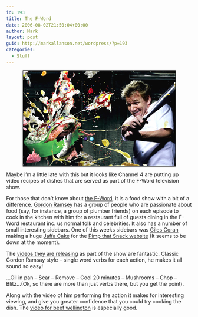 ```yaml
---
id: 193
title: The F-Word
date: 2006-08-02T21:50:04+00:00
author: Mark
layout: post
guid: http://markallanson.net/wordpress/?p=193
categories:
  - Stuff
---
```

<center style="padding-bottom: 10px">
  <a title="F-Word Website" href="http://www.channel4.com/life/microsites/F/fword/index.html"><img title="Gordon Ramsay hitting a cake with a bat." style="border: 1px solid black" id="image192" alt="Gordon Ramsay hitting a cake with a bat." src="/blog/wp-content/uploads/2006/08/fword.jpg" /></a>
</center>Maybe i&#8217;m a little late with this but it looks like Channel 4 are putting up video recipes of dishes that are served as part of the F-Word television show.

For those that don&#8217;t know about [the F-Word](http://www.channel4.com/life/microsites/F/fword/index.html "The F Word Website"), it is a food show with a bit of a difference. [Gordon Ramsey](http://en.wikipedia.org/wiki/Gordon_Ramsay "Gordon Ramsay @ Wikipedia") has a group of people who are passionate about food (say, for instance, a group of plumber friends) on each episode to cook in the kitchen with him for a restaurant full of guests dining in the F-Word restaurant inc. us normal folk and celebrities. It also has a number of small interesting sidebars. One of this weeks sidebars was [Giles Coran](http://www.channel4.com/life/microsites/F/fword/fword_gallery5.html "Giles Coran and his huge Jaffa Cake") making a huge [Jaffa Cake](http://en.wikipedia.org/wiki/Jaffa_cake "Jaffa Cake @ Wikipedia") for the [Pimp that Snack website](http://www.pimpthatsnack.com "Pimp that Snack") (It seems to be down at the moment).

The [videos they are releasing](http://www.channel4.com/life/microsites/F/fword/videorecipe.html "F-Word Recipe Videos") as part of the show are fantastic. Classic Gordon Ramsay style &#8211; single word verbs for each action, he makes it all sound so easy!

&#8230;Oil in pan &#8211; Sear &#8211; Remove &#8211; Cool 20 minutes &#8211; Mushrooms &#8211; Chop &#8211; Blitz&#8230;(Ok, so there are more than just verbs there, but you get the point).

Along with the video of him performing the action it makes for interesting viewing, and give you greater confidence that you could try cooking the dish. The [video for beef wellington](http://www.channel4.com/life/microsites/F/fword/recipe_beefwellington.html "Beef Wellington Recipe") is especially good.